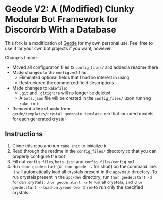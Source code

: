 # Geode V2: A (Modified) Clunky Modular Bot Framework for Discordrb With a Database

This fork is a modification of [Geode](https://github.com/hecksalmonids/geode) for my own personal use. Feel free to use it for your own bot projects if you want, however. 

Changes I made:
* Moved all configuration files to `config_files/` and added a readme there
* Made changes to the `config.yml` file:
  * Eliminated optional fields that I had no interest in using
  * Restructured the commented field descriptions
* Made changes to `Rakefile`:
  * `.git` and `.gitignore` will no longer be deleted
  * A `bots.json` file will be created in the `config_files/` upon running `rake init`
* Removed a line of code from `geode/templates/crystal_generate_template.erb` that included models for each generated crystal

## Instructions
1. Clone this repo and run `rake init` to initialize it
2. Read through the readme in the `config_files/` directory so that you can properly configure the bot
3. Fill out `config_files/bots.json` and `config_files/config.yml`
4. Run `thor geode:start` (or `thor geode -s` for short) on the command line. It will automatically load all crystals present in the `app/main` directory. To run crystals present in the `app/dev` directory, run `thor geode:start -d` for dev crystals, `thor geode:start -a` to run all crystals, and `thor geode:start --load-only=one two three` to run only the specified crystals.